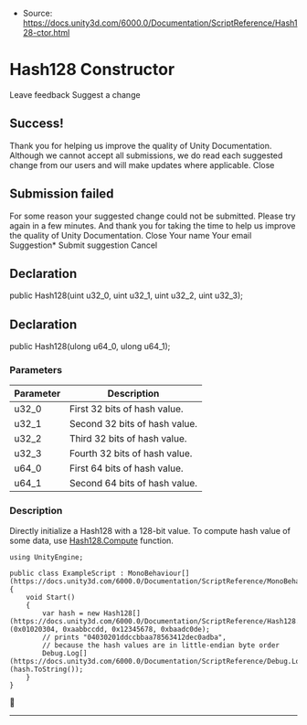 * Source: https://docs.unity3d.com/6000.0/Documentation/ScriptReference/Hash128-ctor.html

# Hash128 Constructor
Leave feedback
Suggest a change
## Success!
Thank you for helping us improve the quality of Unity Documentation. Although we cannot accept all submissions, we do read each suggested change from our users and will make updates where applicable.
Close
## Submission failed
For some reason your suggested change could not be submitted. Please <a>try again</a> in a few minutes. And thank you for taking the time to help us improve the quality of Unity Documentation.
Close
Your name Your email Suggestion* Submit suggestion
Cancel
## Declaration
public Hash128(uint u32_0, uint u32_1, uint u32_2, uint u32_3); 
## Declaration
public Hash128(ulong u64_0, ulong u64_1); 
### Parameters
Parameter | Description  
---|---  
u32_0 | First 32 bits of hash value.  
u32_1 | Second 32 bits of hash value.  
u32_2 | Third 32 bits of hash value.  
u32_3 | Fourth 32 bits of hash value.  
u64_0 | First 64 bits of hash value.  
u64_1 | Second 64 bits of hash value.  
### Description
Directly initialize a Hash128 with a 128-bit value.
To compute hash value of some data, use [Hash128.Compute](https://docs.unity3d.com/6000.0/Documentation/ScriptReference/Hash128.Compute.html) function.
```
using UnityEngine;  
  
public class ExampleScript : MonoBehaviour[](https://docs.unity3d.com/6000.0/Documentation/ScriptReference/MonoBehaviour.html)
{
    void Start()
    {
        var hash = new Hash128[](https://docs.unity3d.com/6000.0/Documentation/ScriptReference/Hash128.html)(0x01020304, 0xaabbccdd, 0x12345678, 0xbaadc0de);
        // prints "04030201ddccbbaa78563412dec0adba",
        // because the hash values are in little-endian byte order
        Debug.Log[](https://docs.unity3d.com/6000.0/Documentation/ScriptReference/Debug.Log.html)(hash.ToString());
    }
}

```

* * *
